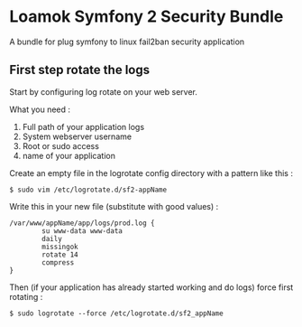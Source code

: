 # Loamok Symfony 2 Security Bundle

A bundle for plug symfony to linux fail2ban security application

## First step rotate the logs

Start by configuring log rotate on your web server.

What you need :

1. Full path of your application logs
2. System webserver username
3. Root or sudo access
4. name of your application

Create an empty file in the logrotate config directory with a pattern like this :

```
$ sudo vim /etc/logrotate.d/sf2-appName
```

Write this in your new file (substitute with good values) :

```
/var/www/appName/app/logs/prod.log {
        su www-data www-data
        daily
        missingok
        rotate 14
        compress
}
```

Then (if your application has already started working and do logs) force first rotating :

```
$ sudo logrotate --force /etc/logrotate.d/sf2_appName
```

